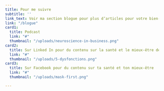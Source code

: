 ```yaml
---
title: Pour me suivre
subtitle: ''
link_text: Voir ma section blogue pour plus d’articles pour votre bien-être >
link: "/blogue"
card1:
  title: Podcast
  link: "#"
  thumbnail: "/uploads/neuroscience-in-business.png"
card2:
  title: Sur Linked In pour du contenu sur la santé et le mieux-être de ton équipe
  link: "#"
  thumbnail: "/uploads/5-dysfonctions.png"
card3:
  title: Sur Facebook pour du contenu sur ta santé et ton mieux-être
  link: "#"
  thumbnail: "/uploads/mask-first.png"

---
```

